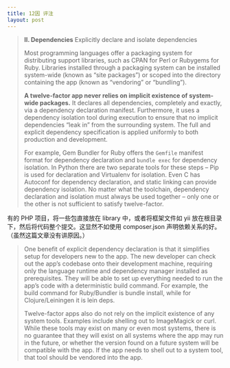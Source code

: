 ```yaml
---
title: 12因 评注
layout: post
---
```


> **II. Dependencies**
> Explicitly declare and isolate dependencies
> 
> Most programming languages offer a packaging system for distributing support libraries, such as CPAN for Perl or Rubygems for Ruby. Libraries installed through a packaging system can be installed system-wide (known as “site packages”) or scoped into the directory containing the app (known as “vendoring” or “bundling”).
> 
> **A twelve-factor app never relies on implicit existence of system-wide packages.** It declares all dependencies, completely and exactly, via a dependency declaration manifest. Furthermore, it uses a dependency isolation tool during execution to ensure that no implicit dependencies “leak in” from the surrounding system. The full and explicit dependency specification is applied uniformly to both production and development.
> 
> For example, Gem Bundler for Ruby offers the `Gemfile` manifest format for dependency declaration and `bundle exec` for dependency isolation. In Python there are two separate tools for these steps – Pip is used for declaration and Virtualenv for isolation. Even C has Autoconf for dependency declaration, and static linking can provide dependency isolation. No matter what the toolchain, dependency declaration and isolation must always be used together – only one or the other is not sufficient to satisfy twelve-factor.

有的 PHP 项目，将一些包直接放在 library 中，或者将框架文件如 yii 放在根目录下，然后将代码整个提交。这显然不如使用 composer.json 声明依赖关系的好。（虽然这篇文章没有讲原因。）

> One benefit of explicit dependency declaration is that it simplifies setup for developers new to the app. The new developer can check out the app’s codebase onto their development machine, requiring only the language runtime and dependency manager installed as prerequisites. They will be able to set up everything needed to run the app’s code with a deterministic build command. For example, the build command for Ruby/Bundler is bundle install, while for Clojure/Leiningen it is lein deps.
> 
> Twelve-factor apps also do not rely on the implicit existence of any system tools. Examples include shelling out to ImageMagick or curl. While these tools may exist on many or even most systems, there is no guarantee that they will exist on all systems where the app may run in the future, or whether the version found on a future system will be compatible with the app. If the app needs to shell out to a system tool, that tool should be vendored into the app.
